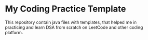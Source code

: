 # My Coding Practice Template
 This repository contain java files with templates, that helped me in practicing and learn DSA from scratch on LeetCode and other coding platform.
